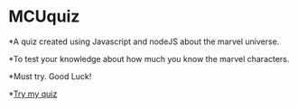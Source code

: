 # MCUquiz
*A quiz created using Javascript and nodeJS about the marvel universe.

*To test your knowledge about how much you know the marvel characters.

  *Must try. Good Luck!

*[Try my quiz](https://repl.it/@SakshamAk/My-Quiz?embed=1&output=1#index.js)
